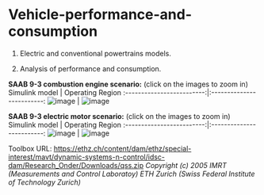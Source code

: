 # Vehicle-performance-and-consumption
1. Electric and conventional powertrains models.

2. Analysis of performance and consumption.

**SAAB 9-3 combustion engine scenario:** (click on the images to zoom in)
Simulink model            |  Operating Region
:-------------------------:|:-------------------------:
![image](https://github.com/luis-a-miranda/Vehicle-performance-and-consumption/blob/main/SAAB%209-3%20analysis/SAAB93%20combustion%20-%20Model%20image.PNG?raw=true)  |  ![image](https://github.com/luis-a-miranda/Vehicle-performance-and-consumption/blob/main/SAAB%209-3%20analysis/SAAB93%20combustion%20-%20Operating%20region%20.jpg?raw=true)

**SAAB 9-3 electric motor scenario:** (click on the images to zoom in)
Simulink model            |  Operating Region
:-------------------------:|:-------------------------:
![image](https://github.com/luis-a-miranda/Vehicle-performance-and-consumption/blob/main/SAAB%209-3%20analysis/SAAB93%20electric%20-%20Model%20image.PNG?raw=true)  |  ![image](https://github.com/luis-a-miranda/Vehicle-performance-and-consumption/blob/main/SAAB%209-3%20analysis/SAAB93%20electric%20-%20Operating%20region%20.jpg?raw=true)


Toolbox URL: https://ethz.ch/content/dam/ethz/special-interest/mavt/dynamic-systems-n-control/idsc-dam/Research_Onder/Downloads/qss.zip
*Copyright (c) 2005 IMRT (Measurements and Control Laboratoy) ETH Zurich (Swiss Federal Institute of Technology Zurich)*

